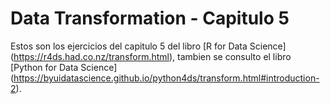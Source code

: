 # Data Transformation - Capitulo 5

Estos son los ejercicios del capitulo 5 del libro [R for Data Science] (https://r4ds.had.co.nz/transform.html), tambien se consulto el libro [Python for Data Science] (https://byuidatascience.github.io/python4ds/transform.html#introduction-2).

